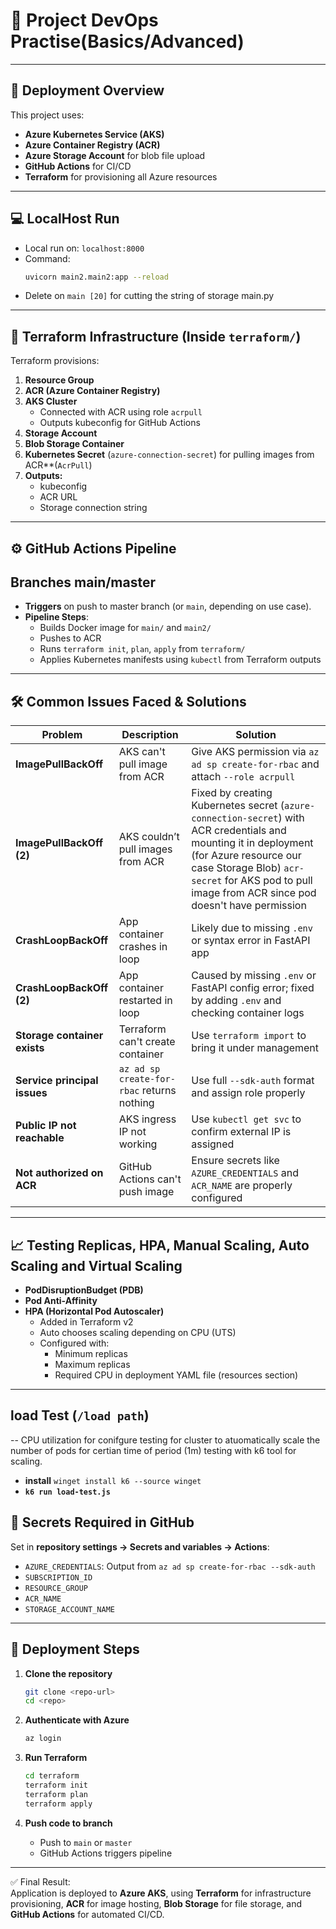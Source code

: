 # 🚀 Project  DevOps Practise(Basics/Advanced)

---

## 🚀 Deployment Overview

This project uses:
- **Azure Kubernetes Service (AKS)**
- **Azure Container Registry (ACR)**
- **Azure Storage Account** for blob file upload
- **GitHub Actions** for CI/CD
- **Terraform** for provisioning all Azure resources

---

## 💻 LocalHost Run

- Local run on: `localhost:8000`
- Command:
  ```bash
  uvicorn main2.main2:app --reload
  ```
- Delete on `main [20]` for cutting the string of storage main.py

---

## 🔧 Terraform Infrastructure (Inside `terraform/`)

Terraform provisions:
1. **Resource Group**
2. **ACR (Azure Container Registry)**
3. **AKS Cluster**
   - Connected with ACR using role `acrpull`
   - Outputs kubeconfig for GitHub Actions
4. **Storage Account**
5. **Blob Storage Container**
6. **Kubernetes Secret** (`azure-connection-secret`) for pulling images from ACR**(`AcrPull`)
7. **Outputs:**
   - kubeconfig
   - ACR URL
   - Storage connection string

---

## ⚙️ GitHub Actions Pipeline
 ## Branches main/master
- **Triggers** on push to master branch (or `main`, depending on use case).
- **Pipeline Steps**:
  - Builds Docker image for `main/` and `main2/`
  - Pushes to ACR
  - Runs `terraform init`, `plan`, `apply` from `terraform/`
  - Applies Kubernetes manifests using `kubectl` from Terraform outputs

---

## 🛠 Common Issues Faced & Solutions

| Problem                         | Description                              | Solution                                                                                                   |
|---------------------------------|------------------------------------------|------------------------------------------------------------------------------------------------------------|
| **ImagePullBackOff**            | AKS can't pull image from ACR            | Give AKS permission via `az ad sp create-for-rbac` and attach `--role acrpull`                             |
| **ImagePullBackOff (2)**        | AKS couldn’t pull images from ACR        | Fixed by creating Kubernetes secret (`azure-connection-secret`) with ACR credentials and mounting it in deployment (for Azure resource our case Storage Blob) `acr-secret` for AKS pod to pull image from ACR since pod doesn't have permission |
| **CrashLoopBackOff**            | App container crashes in loop            | Likely due to missing `.env` or syntax error in FastAPI app                                                |
| **CrashLoopBackOff (2)**        | App container restarted in loop          | Caused by missing `.env` or FastAPI config error; fixed by adding `.env` and checking container logs       |
| **Storage container exists**    | Terraform can't create container         | Use `terraform import` to bring it under management                                                        |
| **Service principal issues**    | `az ad sp create-for-rbac` returns nothing | Use full `--sdk-auth` format and assign role properly                                                     |
| **Public IP not reachable**     | AKS ingress IP not working               | Use `kubectl get svc` to confirm external IP is assigned                                                   |
| **Not authorized on ACR**       | GitHub Actions can't push image          | Ensure secrets like `AZURE_CREDENTIALS` and `ACR_NAME` are properly configured                             |

---

## 📈 Testing Replicas, HPA, Manual Scaling, Auto Scaling and Virtual Scaling
 - **PodDisruptionBudget (PDB)**
 - **Pod Anti-Affinity**
- **HPA (Horizontal Pod Autoscaler)**  
  - Added in Terraform v2  
  - Auto chooses scaling depending on CPU (UTS)  
  - Configured with:
    - Minimum replicas
    - Maximum replicas
    - Required CPU in deployment YAML file (resources section)

---

## load Test (`/load path`)
-- CPU utilization for  conifgure testing for cluster to atuomatically scale the number of pods for certian time of period (1m)
testing with k6 tool for scaling.

 - **install** `winget install k6 --source winget`
 - **`k6 run load-test.js`**
 
## 🔐 Secrets Required in GitHub

Set in **repository settings → Secrets and variables → Actions**:

- `AZURE_CREDENTIALS`: Output from `az ad sp create-for-rbac --sdk-auth`
- `SUBSCRIPTION_ID`
- `RESOURCE_GROUP`
- `ACR_NAME`
- `STORAGE_ACCOUNT_NAME`

---

## 📄 Deployment Steps

1. **Clone the repository**
   ```bash
   git clone <repo-url>
   cd <repo>
   ```

2. **Authenticate with Azure**
   ```bash
   az login
   ```

3. **Run Terraform**
   ```bash
   cd terraform
   terraform init
   terraform plan
   terraform apply
   ```

4. **Push code to branch**
   - Push to `main` or `master`
   - GitHub Actions triggers pipeline

---

✅ Final Result:  
Application is deployed to **Azure AKS**, using **Terraform** for infrastructure provisioning, **ACR** for image hosting, **Blob Storage** for file storage, and **GitHub Actions** for automated CI/CD.
